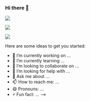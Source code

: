 ### Hi there 👋

![](https://github-readme-stats.vercel.app/api?username=Wedyarit&show_icons=true&theme=radical)

![](https://github-readme-stats.vercel.app/api/top-langs/?username=Wedyarit&layout=compact&theme=radical)

![](https://readme-jokes.vercel.app/api)


Here are some ideas to get you started:

- 🔭 I’m currently working on ...
- 🌱 I’m currently learning ...
- 👯 I’m looking to collaborate on ...
- 🤔 I’m looking for help with ...
- 💬 Ask me about ...
- 📫 How to reach me: ...
- 😄 Pronouns: ...
- ⚡ Fun fact: ...
-->
